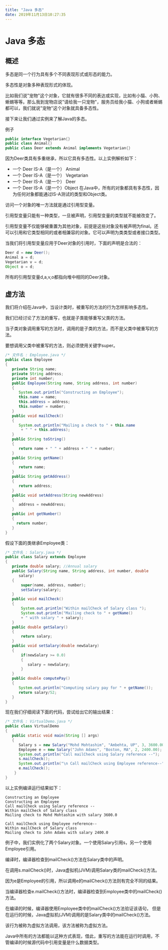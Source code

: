 ```yaml
---
title: "Java 多态" 
date: 2019年11月13日10:27:35
---
```

# Java 多态
## 概述
多态是同一个行为具有多个不同表现形式或形态的能力。

多态性是对象多种表现形式的体现。

比如我们说"宠物"这个对象，它就有很多不同的表达或实现，比如有小猫、小狗、蜥蜴等等。那么我到宠物店说"请给我一只宠物"，服务员给我小猫、小狗或者蜥蜴都可以，我们就说"宠物"这个对象就具备多态性。

接下来让我们通过实例来了解Java的多态。

例子
```java
public interface Vegetarian{}
public class Animal{}
public class Deer extends Animal implements Vegetarian{}
```
因为Deer类具有多重继承，所以它具有多态性。以上实例解析如下：
- 一个 Deer IS-A（是一个） Animal
- 一个 Deer IS-A（是一个） Vegetarian
- 一个 Deer IS-A（是一个） Deer
- 一个 Deer IS-A（是一个）Object
在Java中，所有的对象都具有多态性，因为任何对象都能通过IS-A测试的类型和Object类。

访问一个对象的唯一方法就是通过引用型变量。

引用型变量只能有一种类型，一旦被声明，引用型变量的类型就不能被改变了。

引用型变量不仅能够被重置为其他对象，前提是这些对象没有被声明为final。还可以引用和它类型相同的或者相兼容的对象。它可以声明为类类型或者接口类型。

当我们将引用型变量应用于Deer对象的引用时，下面的声明是合法的：
```java
Deer d = new Deer();
Animal a = d;
Vegetarian v = d;
Object o = d;
```
所有的引用型变量d,a,v,o都指向堆中相同的Deer对象。

## 虚方法
我们将介绍在Java中，当设计类时，被重写的方法的行为怎样影响多态性。

我们已经讨论了方法的重写，也就是子类能够重写父类的方法。

当子类对象调用重写的方法时，调用的是子类的方法，而不是父类中被重写的方法。

要想调用父类中被重写的方法，则必须使用关键字super。
```java
/* 文件名 : Employee.java */
public class Employee
{
   private String name;
   private String address;
   private int number;
   public Employee(String name, String address, int number)
   {
      System.out.println("Constructing an Employee");
      this.name = name;
      this.address = address;
      this.number = number;
   }
   public void mailCheck()
   {
      System.out.println("Mailing a check to " + this.name
       + " " + this.address);
   }
   public String toString()
   {
      return name + " " + address + " " + number;
   }
   public String getName()
   {
      return name;
   }
   public String getAddress()
   {
      return address;
   }
   public void setAddress(String newAddress)
   {
      address = newAddress;
   }
   public int getNumber()
   {
     return number;
   }
}
```
假设下面的类继承Employee类：
```java
/* 文件名 : Salary.java */
public class Salary extends Employee
{
   private double salary; //Annual salary
   public Salary(String name, String address, int number, double
      salary)
   {
       super(name, address, number);
       setSalary(salary);
   }
   public void mailCheck()
   {
       System.out.println("Within mailCheck of Salary class ");
       System.out.println("Mailing check to " + getName()
       + " with salary " + salary);
   }
   public double getSalary()
   {
       return salary;
   }
   public void setSalary(double newSalary)
   {
       if(newSalary >= 0.0)
       {
          salary = newSalary;
       }
   }
   public double computePay()
   {
      System.out.println("Computing salary pay for " + getName());
      return salary/52;
   }
}
```
现在我们仔细阅读下面的代码，尝试给出它的输出结果：
```java
/* 文件名 : VirtualDemo.java */
public class VirtualDemo
{
   public static void main(String [] args)
   {
      Salary s = new Salary("Mohd Mohtashim", "Ambehta, UP", 3, 3600.00);
      Employee e = new Salary("John Adams", "Boston, MA", 2, 2400.00);
      System.out.println("Call mailCheck using Salary reference --");
      s.mailCheck();
      System.out.println("\n Call mailCheck using Employee reference--");
      e.mailCheck();
    }
}
```
以上实例编译运行结果如下：
```
Constructing an Employee
Constructing an Employee
Call mailCheck using Salary reference --
Within mailCheck of Salary class
Mailing check to Mohd Mohtashim with salary 3600.0

Call mailCheck using Employee reference--
Within mailCheck of Salary class
Mailing check to John Adams with salary 2400.0
```
例子中，我们实例化了两个Salary对象。一个使用Salary引用s，另一个使用Employee引用。

编译时，编译器检查到mailCheck()方法在Salary类中的声明。

在调用s.mailCheck()时，Java虚拟机(JVM)调用Salary类的mailCheck()方法。

因为e是Employee的引用，所以调用e的mailCheck()方法则有完全不同的结果。

当编译器检查e.mailCheck()方法时，编译器检查到Employee类中的mailCheck()方法。

在编译的时候，编译器使用Employee类中的mailCheck()方法验证该语句， 但是在运行的时候，Java虚拟机(JVM)调用的是Salary类中的mailCheck()方法。

该行为被称为虚拟方法调用，该方法被称为虚拟方法。

Java中所有的方法都能以这种方式表现，借此，重写的方法能在运行时调用，不管编译的时候源代码中引用变量是什么数据类型。